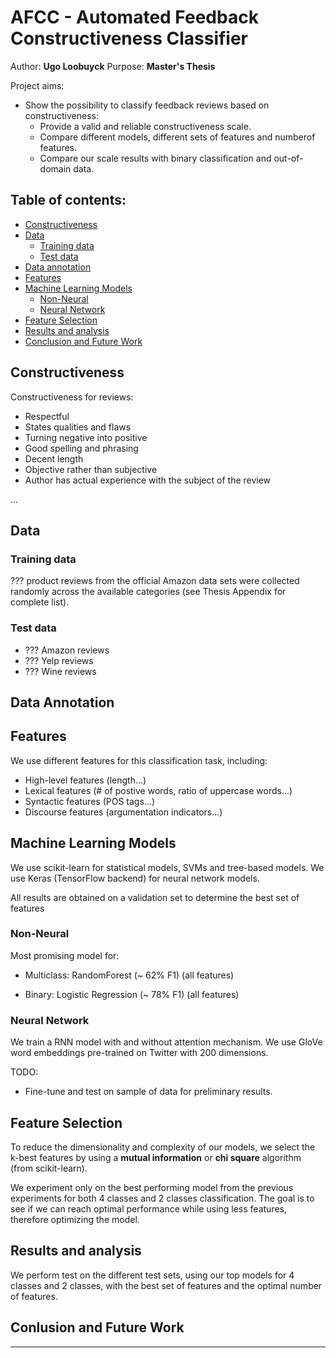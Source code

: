 # AFCC - Automated Feedback Constructiveness Classifier

Author: **Ugo Loobuyck**
Purpose: **Master's Thesis**

Project aims:
- Show the possibility to classify feedback reviews based on constructiveness:
    - Provide a valid and reliable constructiveness scale.
    - Compare different models, different sets of features and numberof features.
    - Compare our scale results with binary classification and out-of-domain data.
    

## Table of contents:
* [Constructiveness](#constructiveness)
* [Data](#data)
  * [Training data](#training-data)
  * [Test data](#test-data)
* [Data annotation](#data-annotation)
* [Features](#features)
* [Machine Learning Models](#machine-learning-models)
  * [Non-Neural](#non-neural)
  * [Neural Network](#neural-network)
* [Feature Selection](#feature-selection)
* [Results and analysis](#results-and-analysis)
* [Conclusion and Future Work](#conclusion-and-future-work)

## Constructiveness

Constructiveness for reviews:

- Respectful
- States qualities and flaws
- Turning negative into positive
- Good spelling and phrasing
- Decent length
- Objective rather than subjective
- Author has actual experience with the subject of the review

...

## Data

### Training data

??? product reviews from the official Amazon data sets were collected randomly across
the available categories (see Thesis Appendix for complete list).

### Test data

- ??? Amazon reviews
- ??? Yelp reviews
- ??? Wine reviews

## Data Annotation

## Features

We use different features for this classification task, including:

- High-level features (length...)
- Lexical features (# of postive words, ratio of uppercase words...)
- Syntactic features (POS tags...)
- Discourse features (argumentation indicators...)

## Machine Learning Models

We use scikit-learn for statistical models, SVMs and tree-based models.
We use Keras (TensorFlow backend) for neural network models.

All results are obtained on a validation set to determine the best set of features

### Non-Neural

Most promising model for:

- Multiclass:
    RandomForest (~ 62% F1) (all features)

- Binary:
    Logistic Regression (~ 78% F1) (all features)

### Neural Network

We train a RNN model with and without attention mechanism. We use GloVe word embeddings pre-trained on Twitter with 200 dimensions.

TODO:

- Fine-tune and test on sample of data for preliminary results.

## Feature Selection

To reduce the dimensionality and complexity of our models, we select the k-best features
by using a **mutual information** or **chi square** algorithm (from scikit-learn).

We experiment only on the best performing model from the previous experiments for both 4 classes and 2 classes classification. 
The goal is to see if we can reach optimal performance while using less features, therefore optimizing the model.

## Results and analysis

We perform test on the different test sets, using our top models for 4 classes and 2 classes, with the best
set of features and the optimal number of features.


## Conlusion and Future Work

----

